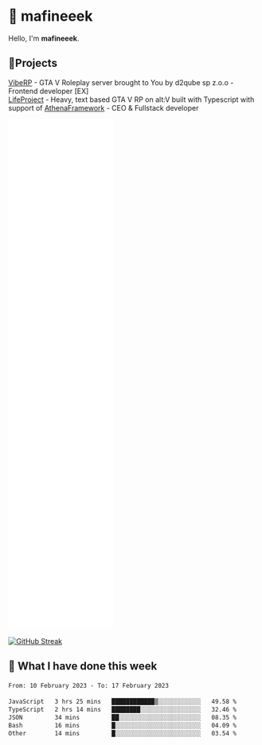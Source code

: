 # 👋 mafineeek
Hello, I'm **mafineeek**.

## 📝Projects

[VibeRP](https://v-rp.pl) - GTA V Roleplay server brought to You by d2qube sp z.o.o - Frontend developer [EX]
<br>
[LifeProject](https://github.com/LifeProject-Roleplay/) - Heavy, text based GTA V RP on alt:V built with Typescript with support of [AthenaFramework](https://github.com/Athena-Roleplay-Framework/) - CEO & Fullstack developer

![](./github-metrics.svg)

[![GitHub Streak](https://streak-stats.demolab.com/?user=mafineeek)](https://git.io/streak-stats)

## 📰 What I have done this week
<!--START_SECTION:waka-->

```text
From: 10 February 2023 - To: 17 February 2023

JavaScript   3 hrs 25 mins   ████████████▒░░░░░░░░░░░░   49.58 %
TypeScript   2 hrs 14 mins   ████████░░░░░░░░░░░░░░░░░   32.46 %
JSON         34 mins         ██░░░░░░░░░░░░░░░░░░░░░░░   08.35 %
Bash         16 mins         █░░░░░░░░░░░░░░░░░░░░░░░░   04.09 %
Other        14 mins         █░░░░░░░░░░░░░░░░░░░░░░░░   03.54 %
```

<!--END_SECTION:waka-->
